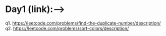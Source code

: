 # Day1 (link):--> 
q1. https://leetcode.com/problems/find-the-duplicate-number/description/
q2. https://leetcode.com/problems/sort-colors/description/
